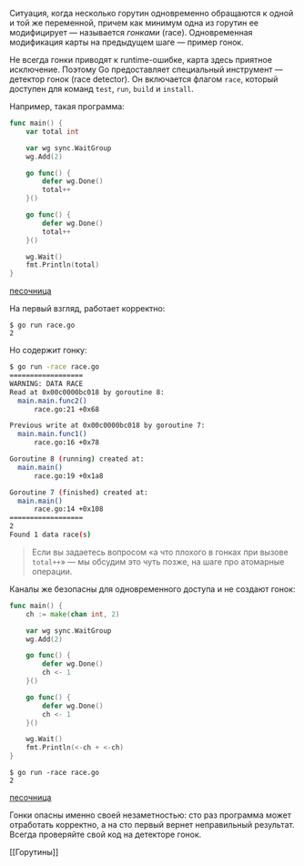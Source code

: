 Ситуация, когда несколько горутин одновременно обращаются к одной и той же переменной, причем как минимум одна из горутин ее модифицирует — называется _гонками_ (race). Одновременная модификация карты на предыдущем шаге — пример гонок.

Не всегда гонки приводят к runtime-ошибке, карта здесь приятное исключение. Поэтому Go предоставляет специальный инструмент — детектор гонок (race detector). Он включается флагом `race`, который доступен для команд `test`, `run`, `build` и `install`.

Например, такая программа:

```go
func main() {
    var total int

    var wg sync.WaitGroup
    wg.Add(2)

    go func() {
        defer wg.Done()
        total++
    }()

    go func() {
        defer wg.Done()
        total++
    }()

    wg.Wait()
    fmt.Println(total)
}
```

[песочница](https://go.dev/play/p/f5bSGmOZx--)

На первый взгляд, работает корректно:

```no-highlight
$ go run race.go 
2
```

Но содержит гонку:

```bash
$ go run -race race.go
==================
WARNING: DATA RACE
Read at 0x00c0000bc018 by goroutine 8:
  main.main.func2()
      race.go:21 +0x68

Previous write at 0x00c0000bc018 by goroutine 7:
  main.main.func1()
      race.go:16 +0x78

Goroutine 8 (running) created at:
  main.main()
      race.go:19 +0x1a8

Goroutine 7 (finished) created at:
  main.main()
      race.go:14 +0x108
==================
2
Found 1 data race(s)
```

> Если вы задаетесь вопросом «а что плохого в гонках при вызове `total++`» — мы обсудим это чуть позже, на шаге про атомарные операции. 

Каналы же безопасны для одновременного доступа и не создают гонок:

```go
func main() {
    ch := make(chan int, 2)

    var wg sync.WaitGroup
    wg.Add(2)

    go func() {
        defer wg.Done()
        ch <- 1
    }()

    go func() {
        defer wg.Done()
        ch <- 1
    }()

    wg.Wait()
    fmt.Println(<-ch + <-ch)
}
```

```no-highlight
$ go run -race race.go 
2
```

[песочница](https://go.dev/play/p/QWGKgdjaDQR)

Гонки опасны именно своей незаметностью: сто раз программа может отработать корректно, а на сто первый вернет неправильный результат. Всегда проверяйте свой код на детекторе гонок.

[[Горутины]] 